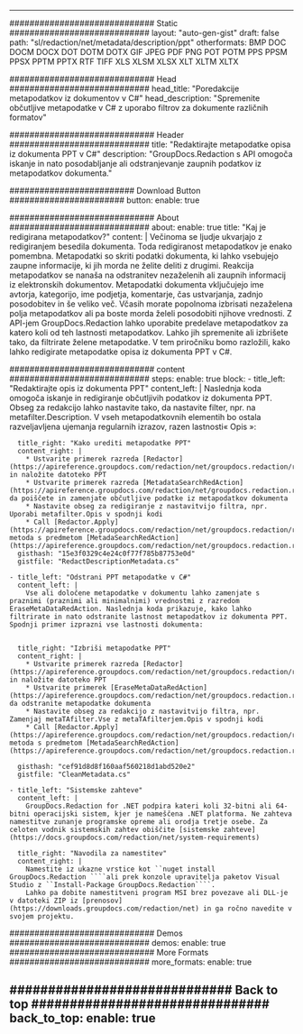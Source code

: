 
---
############################# Static ############################
layout: "auto-gen-gist" 
draft: false
path: "sl/redaction/net/metadata/description/ppt"
otherformats: BMP DOC DOCM DOCX DOT DOTM DOTX GIF JPEG PDF PNG POT POTM PPS PPSM PPSX PPTM PPTX RTF TIFF XLS XLSM XLSX XLT XLTM XLTX  

############################# Head ############################
head_title: "Poredakcije metapodatkov iz dokumentov v C#"
head_description: "Spremenite občutljive metapodatke v C# z uporabo filtrov za dokumente različnih formatov"

############################# Header ############################
title: "Redaktirajte metapodatke opisa iz dokumenta PPT v C#"
description: "GroupDocs.Redaction s API omogoča iskanje in nato posodabljanje ali odstranjevanje zaupnih podatkov iz metapodatkov dokumenta."

######################### Download Button #######################
button:
    enable: true

############################# About ############################
about:
    enable: true
    title: "Kaj je redigirana metapodatkov?"
    content: |
        Večinoma se ljudje ukvarjajo z redigiranjem besedila dokumenta. Toda redigiranost metapodatkov je enako pomembna. Metapodatki so skriti podatki dokumenta, ki lahko vsebujejo zaupne informacije, ki jih morda ne želite deliti z drugimi. Reakcija metapodatkov se nanaša na odstranitev nezaželenih ali zaupnih informacij iz elektronskih dokumentov. Metapodatki dokumenta vključujejo ime avtorja, kategorijo, ime podjetja, komentarje, čas ustvarjanja, zadnjo posodobitev in še veliko več. Včasih morate popolnoma izbrisati nezaželena polja metapodatkov ali pa boste morda želeli posodobiti njihove vrednosti. Z API-jem GroupDocs.Redaction lahko uporabite predelave metapodatkov za katero koli od teh lastnosti metapodatkov. Lahko jih spremenite ali izbrišete tako, da filtrirate želene metapodatke. V tem priročniku bomo razložili, kako lahko redigirate metapodatke opisa iz dokumenta PPT v C#.

############################# content ############################
steps:
    enable: true
    block:
    - title_left: "Redaktirajte opis iz dokumenta PPT"
      content_left: |
        Naslednja koda omogoča iskanje in redigiranje občutljivih podatkov iz dokumenta PPT. Obseg za redakcijo lahko nastavite tako, da nastavite filter, npr. na metafilter.Description. V vseh metapodatkovnih elementih bo ostala razveljavljena ujemanja regularnih izrazov, razen lastnosti« Opis »:
        

      title_right: "Kako urediti metapodatke PPT"
      content_right: |
        * Ustvarite primerek razreda [Redactor](https://apireference.groupdocs.com/redaction/net/groupdocs.redaction/redactor) in naložite datoteko PPT
        * Ustvarite primerek razreda [MetadataSearchRedAction](https://apireference.groupdocs.com/redaction/net/groupdocs.redaction.redactions/metadatasearchredaction), da poiščete in zamenjate občutljive podatke iz metapodatkov dokumenta
        * Nastavite obseg za redigiranje z nastavitvijo filtra, npr. Uporabi metafilter.Opis v spodnji kodi
        * Call [Redactor.Apply](https://apireference.groupdocs.com/redaction/net/groupdocs.redaction/redactor/methods/apply/index) metoda s predmetom [MetadaSearchRedAction](https://apireference.groupdocs.com/redaction/net/groupdocs.redaction.redactions/metadatasearchredaction)        
      gisthash: "15e3f0329c4e24c0f77f785b87753e0d"
      gistfile: "RedactDescriptionMetadata.cs"

    - title_left: "Odstrani PPT metapodatke v C#"
      content_left: |
        Vse ali določene metapodatke v dokumentu lahko zamenjate s praznimi (praznimi ali minimalnimi) vrednostmi z razredom EraseMetaDataRedAction. Naslednja koda prikazuje, kako lahko filtrirate in nato odstranite lastnost metapodatkov iz dokumenta PPT. Spodnji primer izprazni vse lastnosti dokumenta:
        
        
      title_right: "Izbriši metapodatke PPT"
      content_right: |
        * Ustvarite primerek razreda [Redactor](https://apireference.groupdocs.com/redaction/net/groupdocs.redaction/redactor) in naložite datoteko PPT
        * Ustvarite primerek [EraseMetaDataRedAction](https://apireference.groupdocs.com/redaction/net/groupdocs.redaction.redactions/erasemetadataredaction), da odstranite metapodatke dokumenta
        * Nastavite obseg za redakcijo z nastavitvijo filtra, npr. Zamenjaj metaTAfilter.Vse z metaTAfilterjem.Opis v spodnji kodi 
        * Call [Redactor.Apply](https://apireference.groupdocs.com/redaction/net/groupdocs.redaction/redactor/methods/apply/index) metoda s predmetom [MetadaSearchRedAction](https://apireference.groupdocs.com/redaction/net/groupdocs.redaction.redactions/metadatasearchredaction)
        
      gisthash: "cef91d8d8f160aaf560218d1abd520e2"
      gistfile: "CleanMetadata.cs"

    - title_left: "Sistemske zahteve"
      content_left: |
        GroupDocs.Redaction for .NET podpira kateri koli 32-bitni ali 64-bitni operacijski sistem, kjer je nameščena .NET platforma. Ne zahteva namestitve zunanje programske opreme ali orodja tretje osebe. Za celoten vodnik sistemskih zahtev obiščite [sistemske zahteve](https://docs.groupdocs.com/redaction/net/system-requirements)
        
      title_right: "Navodila za namestitev"
      content_right: |
        Namestite iz ukazne vrstice kot ``nuget install GroupDocs.Redaction ````ali prek konzole upravitelja paketov Visual Studio z ``Install-Package GroupDocs.Redaction````. 
        Lahko pa dobite namestitveni program MSI brez povezave ali DLL-je v datoteki ZIP iz [prenosov](https://downloads.groupdocs.com/redaction/net) in ga ročno navedite v svojem projektu.

############################# Demos ############################
demos:
    enable: true
############################# More Formats ############################
more_formats:
    enable: true

############################# Back to top ###############################
back_to_top:
    enable: true
---